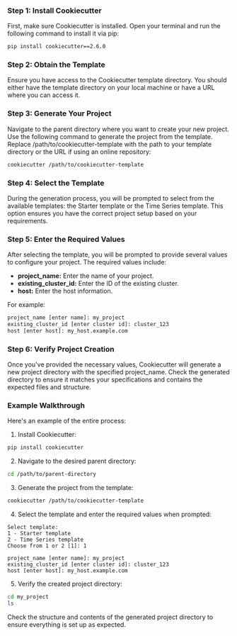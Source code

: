 ### Step 1: Install Cookiecutter
First, make sure Cookiecutter is installed. Open your terminal and run the following command to install it via pip:

```sh
pip install cookiecutter==2.6.0
```
### Step 2: Obtain the Template
Ensure you have access to the Cookiecutter template directory. You should either have the template directory on your local machine or have a URL where you can access it.

### Step 3: Generate Your Project
Navigate to the parent directory where you want to create your new project. Use the following command to generate the project from the template. Replace /path/to/cookiecutter-template with the path to your template directory or the URL if using an online repository:

``` sh
cookiecutter /path/to/cookiecutter-template
```
### Step 4: Select the Template
During the generation process, you will be prompted to select from the available templates: the Starter template or the Time Series template. This option ensures you have the correct project setup based on your requirements.

### Step 5: Enter the Required Values
After selecting the template, you will be prompted to provide several values to configure your project. The required values include:

- **project_name:**  Enter the name of your project.
- **existing_cluster_id:** Enter the ID of the existing cluster.
- **host:** Enter the host information.

For example:

```sh
project_name [enter name]: my_project
existing_cluster_id [enter cluster id]: cluster_123
host [enter host]: my_host.example.com
```
### Step 6: Verify Project Creation
Once you've provided the necessary values, Cookiecutter will generate a new project directory with the specified project_name. Check the generated directory to ensure it matches your specifications and contains the expected files and structure.

### Example Walkthrough
Here's an example of the entire process:

1. Install Cookiecutter:
```sh
pip install cookiecutter
```
2. Navigate to the desired parent directory:
``` sh
cd /path/to/parent-directory
```
3. Generate the project from the template:
``` sh
cookiecutter /path/to/cookiecutter-template
```
4. Select the template and enter the required values when prompted:
``` less
Select template:
1 - Starter template
2 - Time Series template
Choose from 1 or 2 [1]: 1

project_name [enter name]: my_project
existing_cluster_id [enter cluster id]: cluster_123
host [enter host]: my_host.example.com
```
5. Verify the created project directory:
```sh
cd my_project
ls
```
Check the structure and contents of the generated project directory to ensure everything is set up as expected.